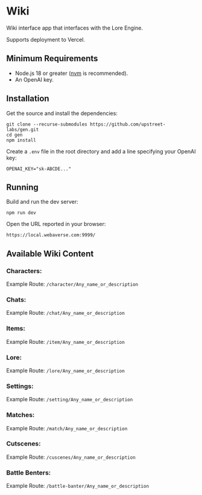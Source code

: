 # Wiki

Wiki interface app that interfaces with the Lore Engine.

Supports deployment to Vercel.

## Minimum Requirements
- Node.js 18 or greater ([nvm](https://github.com/nvm-sh/nvm) is recommended).
- An OpenAI key.

## Installation

Get the source and install the dependencies:
```
git clone --recurse-submodules https://github.com/upstreet-labs/gen.git
cd gen
npm install
```

Create a `.env` file in the root directory and add a line specifying your OpenAI key:
```
OPENAI_KEY="sk-ABCDE..."
```


## Running

Build and run the dev server:
```
npm run dev
```

Open the URL reported in your browser:
```
https://local.webaverse.com:9999/
```

## Available Wiki Content

### Characters:
Example Route: ```/character/Any_name_or_description```
### Chats:
Example Route: ```/chat/Any_name_or_description```
### Items:
Example Route: ```/item/Any_name_or_description```
### Lore:
Example Route: ```/lore/Any_name_or_description```
### Settings:
Example Route: ```/setting/Any_name_or_description```
### Matches:
Example Route: ```/match/Any_name_or_description```
### Cutscenes:
Example Route: ```/cuscenes/Any_name_or_description```
### Battle Benters:
Example Route: ```/battle-banter/Any_name_or_description```
